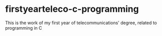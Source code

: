 # firstyearteleco-c-programming
This is the work of my first year of telecommunications' degree, related to programming in C
